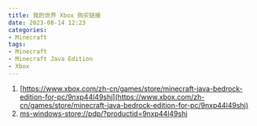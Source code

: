 ```yaml
---
title: 我的世界 Xbox 购买链接
date: 2023-08-14 12:23
categories:
- Minecraft
tags:
- Minecraft
- Minecraft Java Edition
- Xbox
---
```


1. [https://www.xbox.com/zh-cn/games/store/minecraft-java-bedrock-edition-for-pc/9nxp44l49shj](https://www.xbox.com/zh-cn/games/store/minecraft-java-bedrock-edition-for-pc/9nxp44l49shj)
2. [ms-windows-store://pdp/?productid=9nxp44l49shj](ms-windows-store://pdp/?productid=9nxp44l49shj)